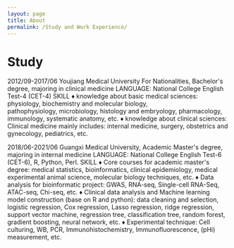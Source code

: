 ```yaml
---
layout: page
title: About
permalink: /Study and Work Experience/
---
```

# Study
2012/09-2017/06 Youjiang Medical University For Nationalities, Bachelor's degree, majoring in clinical medicine
LANGUAGE: National College English Test-4 (CET-4)
SKILL
&diams;	knowledge about basic medical sciences: physiology, biochemistry and molecular biology,   
pathophysiology, microbiology, histology and embryology, pharmacology, immunology, systematic anatomy, etc.
&diams;	knowledge about clinical sciences: Clinical medicine mainly includes: internal medicine, surgery, obstetrics and gynecology, pediatrics, etc.

2018/06-2021/06 Guangxi Medical University, Academic Master's degree, majoring in internal medicine
LANGUAGE: National College English Test-6 (CET-6), R, Python, Perl.
SKILL
&diams;	Core courses for academic master's degree: medical statistics, bioinformatics, clinical epidemiology, medical experimental animal science, molecular biology techniques, etc.
&diams;	Data analysis for bioinformatic project: GWAS, RNA-seq, Single-cell RNA-Seq, ATAC-seq, Chi-seq, etc.
&diams;	Clinical data analysis and Machine learning model construction (base on R and python): data cleaning and selection, logistic regression, Cox regression, Lasso regression, ridge regression, support vector machine, regression tree, classification tree, random forest, gradient boosting, neural network, etc.
&diams;	Experimental technique: Cell culturing, WB, PCR, Immunohistochemistry, Immunofluorescence, (pHi) measurement, etc.



